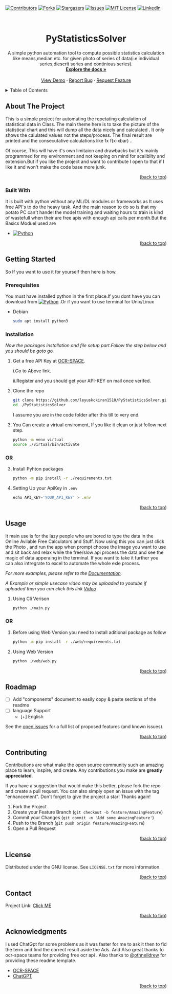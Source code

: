 <a name="readme-top"></a>
[![Contributors][contributors-shield]][contributors-url]
[![Forks][forks-shield]][forks-url]
[![Stargazers][stars-shield]][stars-url]
[![Issues][issues-shield]][issues-url]
[![MIT License][license-shield]][license-url]
[![LinkedIn][linkedin-shield]][linkedin-url]


<br />
<div align="center">
  <a href="https://github.com/leyuskckiran1510/PyStatisticsSolver">
    <!--<img src="images/logo.png" alt="Logo" width="80" height="80">-->
  </a>

  <h1 align="center">PyStatisticsSolver</h1>

  <p align="center">
    A simple python automation tool to compute possible statistics calculation like means,median etc. for given photo of series of data(i.e individual series,diescrit series and continious series).
    <br />
    <a href="https://github.com/leyuskckiran1510/PyStatisticsSolver"><strong>Explore the docs »</strong></a>
    <br />
    <br />
    <a href="https://github.com/leyuskckiran1510/PyStatisticsSolver">View Demo</a>
    ·
    <a href="https://github.com/leyuskckiran1510/PyStatisticsSolver/issues">Report Bug</a>
    ·
    <a href="https://github.com/leyuskckiran1510/PyStatisticsSolver/issues">Request Feature</a>
  </p>
</div>



<!-- TABLE OF CONTENTS -->
<details>
  <summary>Table of Contents</summary>
  <ol>
    <li>
      <a href="#about-the-project">About The Project</a>
      <ul>
        <li><a href="#built-with">Built With</a></li>
      </ul>
    </li>
    <li>
      <a href="#getting-started">Getting Started</a>
      <ul>
        <li><a href="#prerequisites">Prerequisites</a></li>
        <li><a href="#installation">Installation</a></li>
      </ul>
    </li>
    <li><a href="#usage">Usage</a></li>
    <li><a href="#roadmap">Roadmap</a></li>
    <li><a href="#contributing">Contributing</a></li>
    <li><a href="#license">License</a></li>
    <li><a href="#contact">Contact</a></li>
    <li><a href="#acknowledgments">Acknowledgments</a></li>
  </ol>
</details>



<!-- ABOUT THE PROJECT -->
## About The Project

<!--[![Product Name Screen Shot][product-screenshot]](https://github.com/leyuskc/PyStatisticsSolver)-->

This is a simple project for automating the repetating calculation of statistical data in Class.
The main theme here is to take the picture of the statistical chart and this will dump all the data nicely and calculated . It only shows the calulated values not the steps/process. The final result are printed and the consecutative calculations like fx f(x-xbar) .. 

Of course, This will have it's own limitaion and drawbacks but it's mainly programmed for my environment and not keeping on mind for scalibilty and extension.But if you like the project and want to contribute I open to that if I like it and won't make the code base more junk.

<p align="right">(<a href="#readme-top">back to top</a>)</p>



### Built With

It is built with python without any ML/DL modules or frameworks as It uses free API's to do the heavy task. And the main reason to do so is that my potato PC can't handel the model training and waiting hours to train is kind of wastefull when their are free apis with enough api calls per month.But the Basics Moduel used are

* [![Python][python3]][pythonorg]


<p align="right">(<a href="#readme-top">back to top</a>)</p>



<!-- GETTING STARTED -->
## Getting Started

So If you want to use it for yourself then here is how.

### Prerequisites

You must have installed python in the first place.If you dont have you can download from [![Python][python3]][pythonorg] .Or if you want to use terminal for Unix/Linux
* Debian
  ```sh
  sudo apt install python3
  ```
### Installation

_Now the packages installation and file setup part.Follow the step below and you should be goto go._

1. Get a free API Key at [OCR-SPACE](https://ocr.space/ocrapi/freekey).

    i.Go to Above link.

    ii.Register and you should get your API-KEY on mail once verifed.


2. Clone the repo
   ```sh
   git clone https://github.com/leyuskckiran1510/PyStatisticsSolver.git
   cd ./PyStatisticsSolver
   ```
   I assume you are in the code folder after this till to very end.
3. You Can create a virtual enviroment, If you like it clean or just follow next step.
    ```bash
    python -m venv virtual
    source ./virtual/bin/activate

    ```
###                 OR 
3. Install Pyhton packages 
   ```sh
   python -m pip install -r ./requirements.txt
   ```
4. Setting Up your ApiKey in `.env`
   ```js
   echo API_KEY='YOUR_API_KEY' > .env
   ```

<p align="right">(<a href="#readme-top">back to top</a>)</p>



<!-- USAGE EXAMPLES -->
## Usage

It main use is for the lazy people who are bored to type the data in the Online Avilable Free Calculators and Stuff. Now using this you can just click the Photo , and run the app when prompt choose the image you want to use and sit back and relax while the free/slow api process the data and see the magic of data apperaing in the terminal. If you want to take it further you can also intregrate to excel to automate the whole exle process.

_For more examples, please refer to the [Documentation](https://github.com/leyuskckiran1510/PyStatisticsSolver)._

_A Example or simple usecase video may be uploaded to youtube if uploaded then you can click this link [Video](https://youtube.com/watch)_

1. Using Cli Verison 
   ```sh
   python ./main.py
   ```

 ###  OR
1. Before using Web Version you need to install aditional package as follow 
   ```sh
   python -m pip install -r ./web/requirements.txt
   ```
2. Using Web Version 
   ```sh
   python ./web/web.py
   ```


<p align="right">(<a href="#readme-top">back to top</a>)</p>



<!-- ROADMAP -->
## Roadmap
- [ ] Add "components" document to easily copy & paste sections of the readme
- [ ] language Support
    - [+] English

See the [open issues](https://github.com/leyuskckiran1510/PyStatisticsSolver/issues) for a full list of proposed features (and known issues).

<p align="right">(<a href="#readme-top">back to top</a>)</p>



<!-- CONTRIBUTING -->
## Contributing

Contributions are what make the open source community such an amazing place to learn, inspire, and create. Any contributions you make are **greatly appreciated**.

If you have a suggestion that would make this better, please fork the repo and create a pull request. You can also simply open an issue with the tag "enhancement".
Don't forget to give the project a star! Thanks again!

1. Fork the Project
2. Create your Feature Branch (`git checkout -b feature/AmazingFeature`)
3. Commit your Changes (`git commit -m 'Add some AmazingFeature'`)
4. Push to the Branch (`git push origin feature/AmazingFeature`)
5. Open a Pull Request

<p align="right">(<a href="#readme-top">back to top</a>)</p>



<!-- LICENSE -->
## License

Distributed under the GNU license. See `LICENSE.txt` for more information.

<p align="right">(<a href="#readme-top">back to top</a>)</p>



<!-- CONTACT -->
## Contact


Project Link: [Click ME](https://github.com/leyuskckiran1510/PyStatisticsSolver)

<p align="right">(<a href="#readme-top">back to top</a>)</p>



<!-- ACKNOWLEDGMENTS -->
## Acknowledgments

I used ChatGpt for some problems as it was faster for me to ask it then to fid the term and find the correct result aside the Ads.
And Also great thanks to ocr-space teams for providing free ocr api . Also thanks to [@othneildrew](https://github.com/othneildrew/Best-README-Template) for providing these readme template.

* [OCR-SPACE](https://ocr.space/)
* [ChatGPT](https://chat.openai.com/chat)

<p align="right">(<a href="#readme-top">back to top</a>)</p>




[contributors-shield]: https://img.shields.io/github/contributors/leyuskckiran1510/PyStatisticsSolver.svg?style=for-the-badge
[contributors-url]: https://github.com/leyuskckiran1510/PyStatisticsSolver/graphs/contributors
[forks-shield]: https://img.shields.io/github/forks/leyuskckiran1510/PyStatisticsSolver.svg?style=for-the-badge
[forks-url]: https://github.com/leyuskckiran1510/PyStatisticsSolver/network/members
[stars-shield]: https://img.shields.io/github/stars/leyuskckiran1510/PyStatisticsSolver.svg?style=for-the-badge
[stars-url]: https://github.com/leyuskckiran1510/PyStatisticsSolver/stargazers
[issues-shield]: https://img.shields.io/github/issues/leyuskckiran1510/PyStatisticsSolver.svg?style=for-the-badge
[issues-url]: https://github.com/leyuskckiran1510/PyStatisticsSolver/issues
[license-shield]: https://img.shields.io/github/license/leyuskckiran1510/PyStatisticsSolver.svg?style=for-the-badge
[license-url]: https://github.com/leyuskckiran1510/PyStatisticsSolver/blob/master/LICENSE.txt
[linkedin-shield]: https://img.shields.io/badge/-LinkedIn-black.svg?style=for-the-badge&logo=linkedin&colorB=555
[linkedin-url]: https://linkedin.com/in/leyuskc
[product-screenshot]: images/screenshot.png
[python3]:https://img.shields.io/badge/python3-000000?style=for-the-badge&logo=python
[pythonorg]:https://python.org

